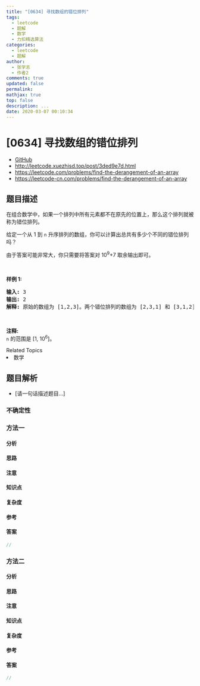 ```yaml
---
title: "[0634] 寻找数组的错位排列"
tags:
  - leetcode
  - 题解
  - 数学
  - 力扣精选算法
categories:
  - leetcode
  - 题解
author:
  - 张学志
  - 作者2
comments: true
updated: false
permalink:
mathjax: true
top: false
description: ...
date: 2020-03-07 00:10:34
---
```



# [0634] 寻找数组的错位排列
* [GitHub](https://github.com/algoboy101/LeetCodeCrowdsource/tree/master/_posts/QA/%5B0634%5D%20%E5%AF%BB%E6%89%BE%E6%95%B0%E7%BB%84%E7%9A%84%E9%94%99%E4%BD%8D%E6%8E%92%E5%88%97.md)
* http://leetcode.xuezhisd.top/post/3ded9e7d.html
* https://leetcode.com/problems/find-the-derangement-of-an-array
* https://leetcode-cn.com/problems/find-the-derangement-of-an-array


## 题目描述

<p>在组合数学中，如果一个排列中所有元素都不在原先的位置上，那么这个排列就被称为错位排列。</p>

<p>给定一个从&nbsp;1 到 <code>n</code>&nbsp;升序排列的数组，你可以计算出总共有多少个不同的错位排列吗？</p>

<p>由于答案可能非常大，你只需要将答案对 10<sup>9</sup>+7 取余输出即可。</p>

<p>&nbsp;</p>

<p><strong>样例 1:</strong></p>

<pre><strong>输入:</strong> 3
<strong>输出:</strong> 2
<strong>解释:</strong> 原始的数组为 [1,2,3]。两个错位排列的数组为 [2,3,1] 和 [3,1,2]。
</pre>

<p>&nbsp;</p>

<p><strong>注释:</strong><br>
<code>n</code> 的范围是 [1, 10<sup>6</sup>]。</p>
<div><div>Related Topics</div><div><li>数学</li></div></div>


## 题目解析
* [请一句话描述题目...]

### 不确定性


### 方法一

#### 分析

#### 思路

#### 注意

#### 知识点

#### 复杂度

#### 参考

#### 答案

```cpp
//
```


### 方法二

#### 分析

#### 思路

#### 注意

#### 知识点

#### 复杂度

#### 参考

#### 答案

```cpp
//
```


